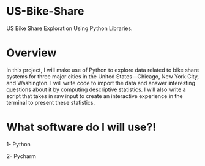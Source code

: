 # US-Bike-Share
US Bike Share Exploration Using Python Libraries.
# Overview

In this project, I will make use of Python to explore data related to bike share systems for three major cities in the United States—Chicago, New York City, and Washington. I will write code to import the data and answer interesting questions about it by computing descriptive statistics. I will also write a script that takes in raw input to create an interactive experience in the terminal to present these statistics.

# What software do I will use?!
1- Python

2- Pycharm
